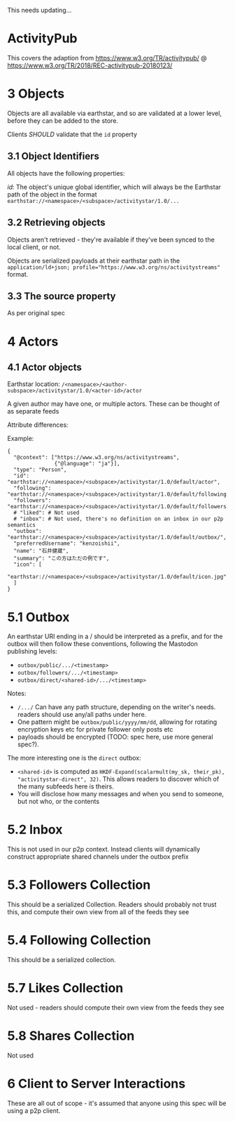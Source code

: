 This needs updating...

# ActivityPub

This covers the adaption from https://www.w3.org/TR/activitypub/ @ https://www.w3.org/TR/2018/REC-activitypub-20180123/

# 3 Objects

Objects are all available via earthstar, and so are validated at a lower level, before they can be added to the store.

Clients _SHOULD_ validate that the `id` property

## 3.1 Object Identifiers

All objects have the following properties:

*id*: The object's unique global identifier, which will always be the Earthstar path of the object in the format `earthstar://<namespace>/<subspace>/activitystar/1.0/...`

## 3.2 Retrieving objects

Objects aren't retrieved - they're available if they've been synced to the local client, or not.

Objects are serialized payloads at their earthstar path in the `application/ld+json; profile="https://www.w3.org/ns/activitystreams"` format.

## 3.3 The source property

As per original spec

# 4 Actors

## 4.1 Actor objects

Earthstar location: `/<namespace>/<author-subspace>/activitystar/1.0/<actor-id>/actor`

A given author may have one, or multiple actors. These can be thought of as separate feeds

Attribute differences:

Example:

```
{
  "@context": ["https://www.w3.org/ns/activitystreams",
               {"@language": "ja"}],
  "type": "Person",
  "id": "earthstar://<namespace>/<subspace>/activitystar/1.0/default/actor",
  "following": "earthstar://<namespace>/<subspace>/activitystar/1.0/default/following.json",
  "followers": "earthstar://<namespace>/<subspace>/activitystar/1.0/default/followers.json",
  # "liked": # Not used
  # "inbox": # Not used, there's no definition on an inbox in our p2p semantics
  "outbox": "earthstar://<namespace>/<subspace>/activitystar/1.0/default/outbox/",
  "preferredUsername": "kenzoishii",
  "name": "石井健蔵",
  "summary": "この方はただの例です",
  "icon": [
    "earthstar://<namespace>/<subspace>/activitystar/1.0/default/icon.jpg"
  ]
}
```

# 5.1 Outbox

An earthstar URI ending in a / should be interpreted as a prefix, and for the outbox will then follow these conventions, following the Mastodon publishing levels:

- `outbox/public/.../<timestamp>`
- `outbox/followers/.../<timestamp>`
- `outbox/direct/<shared-id>/.../<timestamp>`

Notes:
- `/.../` Can have any path structure, depending on the writer's needs. readers should use any/all paths under here.
- One pattern might be `outbox/public/yyyy/mm/dd`, allowing for rotating encryption keys etc for private follower only posts etc
- payloads should be encrypted (TODO: spec here, use more general spec?).

The more interesting one is the `direct` outbox:
- `<shared-id>` is computed as `HKDF-Expand(scalarmult(my_sk, their_pk), "activitystar-direct", 32)`. This allows readers to discover which of the many subfeeds here is theirs.
- You will disclose how many messages and when you send to someone, but not who, or the contents


# 5.2 Inbox

This is not used in our p2p context. Instead clients will dynamically construct appropriate shared channels under the outbox prefix

# 5.3 Followers Collection

This should be a serialized Collection. Readers should probably not trust this, and compute their own view from all of the feeds they see

# 5.4 Following Collection

This should be a serialized collection.

# 5.7 Likes Collection

Not used - readers should compute their own view from the feeds they see

# 5.8 Shares Collection

Not used

# 6 Client to Server Interactions

These are all out of scope - it's assumed that anyone using this spec will be using a p2p client.
